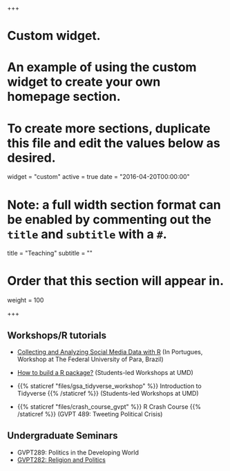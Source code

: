 +++
# Custom widget.
# An example of using the custom widget to create your own homepage section.
# To create more sections, duplicate this file and edit the values below as desired.
widget = "custom"
active = true
date = "2016-04-20T00:00:00"

# Note: a full width section format can be enabled by commenting out the `title` and `subtitle` with a `#`.
title = "Teaching"
subtitle = ""

# Order that this section will appear in.
weight = 100

+++


## Workshops/R tutorials

- [Collecting and Analyzing Social Media Data with R](https://tiagoventura.github.io/workshop_ufpa/) (In Portugues, Workshop at The Federal University of Para, Brazil)

- [How to build a R package?](https://github.com/TiagoVentura/UMD_workshop_Rpackages) (Students-led Workshops at UMD)

- {{% staticref "files/gsa_tidyverse_workshop" %}} Introduction to Tidyverse {{% /staticref %}} (Students-led Workshops at UMD)

- {{% staticref "files/crash_course_gvpt" %}} R Crash Course {{% /staticref %}} (GVPT 489: Tweeting Political Crisis)


## Undergraduate Seminars

- GVPT289: Politics in the Developing World
- [GVPT282: Religion and Politics](https://github.com/TiagoVentura/Religion-and-Politics-GVPT-289-L)


